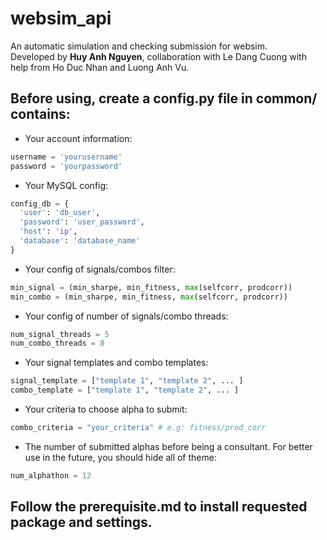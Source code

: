 # websim_api
An automatic simulation and checking submission for websim.\
Developed by **Huy Anh Nguyen**, collaboration with Le Dang Cuong with help from Ho Duc Nhan and Luong Anh Vu.

## Before using, create a config.py file in common/ contains:
* Your account information:

```python
username = 'yourusername'
password = 'yourpassword'
```

* Your MySQL config:

```python
config_db = {
  'user': 'db_user',
  'password': 'user_password',
  'host': 'ip',
  'database': 'database_name'
}
```

* Your config of signals/combos filter:

```python
min_signal = (min_sharpe, min_fitness, max(selfcorr, prodcorr))
min_combo = (min_sharpe, min_fitness, max(selfcorr, prodcorr))
```

* Your config of number of signals/combo threads:

```python
num_signal_threads = 5
num_combo_threads = 8
```

* Your signal templates and combo templates:

```python
signal_template = ["template 1", "template 2", ... ]
combo_template = ["template 1", "template 2", ... ]
```

* Your criteria to choose alpha to submit:
```python
combo_criteria = "your_criteria" # e.g: fitness/prod_corr
```

* The number of submitted alphas before being a consultant. For better use in the future, you should hide all of theme:
```python
num_alphathon = 12
```

## Follow the prerequisite.md to install requested package and settings.

